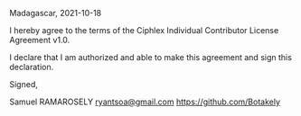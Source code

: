 Madagascar, 2021-10-18

I hereby agree to the terms of the Ciphlex Individual Contributor License
Agreement v1.0.

I declare that I am authorized and able to make this agreement and sign this
declaration.

Signed,

Samuel RAMAROSELY ryantsoa@gmail.com https://github.com/Botakely
